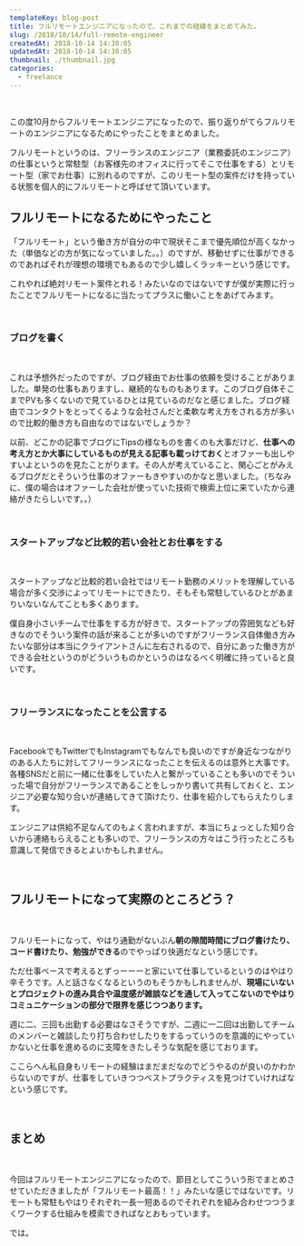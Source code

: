 ```yaml
---
templateKey: blog-post
title: フルリモートエンジニアになったので、これまでの経緯をまとめてみた。
slug: /2018/10/14/full-remote-engineer
createdAt: 2018-10-14 14:38:05
updatedAt: 2018-10-14 14:38:05
thumbnail: ./thumbnail.jpg
categories: 
  - freelance
---
```


&nbsp;

この度10月からフルリモートエンジニアになったので、振り返りがてらフルリモートのエンジニアになるためにやったことをまとめました。

フルリモートというのは、フリーランスのエンジニア（業務委託のエンジニア）の仕事というと常駐型（お客様先のオフィスに行ってそこで仕事をする）とリモート型（家でお仕事）に別れるのですが、このリモート型の案件だけを持っている状態を個人的にフルリモートと呼ばせて頂いています。

<div class="after-intro"></div>
<h2>フルリモートになるためにやったこと</h2>
「フルリモート」という働き方が自分の中で現状そこまで優先順位が高くなかった（単価などの方が気になっていました。。）のですが、移動せずに仕事ができるのであればそれが理想の環境でもあるので少し嬉しくラッキーという感じです。

これやれば絶対リモート案件とれる！みたいなのではないですが僕が実際に行ったことでフルリモートになるに当たってプラスに働いことをあげてみます。

&nbsp;
<h3>ブログを書く</h3>
&nbsp;

これは予想外だったのですが、ブログ経由でお仕事の依頼を受けることがありました。単発の仕事もありますし、継続的なものもあります。このブログ自体そこまでPVも多くないので見ているひとは見ているのだなと感じました。ブログ経由でコンタクトをとってくるような会社さんだと柔軟な考え方をされる方が多いので比較的働き方も自由なのではないでしょうか？

以前、どこかの記事でブログにTipsの様なものを書くのも大事だけど、<strong>仕事への考え方とか大事にしているものが見える記事も載っけておく</strong>とオファーも出しやすいよというのを見たことがります。その人が考えていること、関心ごとがみえるブログだとそういう仕事のオファーもきやすいのかなと思いました。（ちなみに、僕の場合はオファーした会社が使っていた技術で検索上位に来ていたから連絡がきたらしいです。。）

&nbsp;
<h3>スタートアップなど比較的若い会社とお仕事をする</h3>
&nbsp;

スタートアップなど比較的若い会社ではリモート勤務のメリットを理解している場合が多く交渉によってリモートにできたり、そもそも常駐しているひとがあまりいないなんてことも多くあります。

僕自身小さいチームで仕事をする方が好きで、スタートアップの雰囲気なども好きなのでそういう案件の話が来ることが多いのですがフリーランス自体働き方みたいな部分は本当にクライアントさんに左右されるので、自分にあった働き方ができる会社というのがどういうものかというのはなるべく明確に持っていると良いです。

&nbsp;
<h3>フリーランスになったことを公言する</h3>
&nbsp;

FacebookでもTwitterでもInstagramでもなんでも良いのですが身近なつながりのある人たちに対してフリーランスになったことを伝えるのは意外と大事です。各種SNSだと前に一緒に仕事をしていた人と繋がっていることも多いのでそういった場で自分がフリーランスであることをしっかり書いて共有しておくと、エンジニア必要な知り合いが連絡してきて頂けたり、仕事を紹介してもらえたりします。

エンジニアは供給不足なんてのもよく言われますが、本当にちょっとした知り合いから連絡もらえることも多いので、フリーランスの方々はこう行ったところも意識して発信できるとよいかもしれません。

&nbsp;
<h2>フルリモートになって実際のところどう？</h2>
&nbsp;

フルリモートになって、やはり通勤がないぶん<strong>朝の隙間時間にブログ書けたり、コード書けたり、勉強ができる</strong>のでやっぱり快適だなという感じです。

ただ仕事ベースで考えるとずっーーーと家にいて仕事しているというのはやはり辛そうです。人と話さなくなるというのもそうかもしれませんが、<strong>現場にいないとプロジェクトの進み具合や温度感が雑談などを通して入ってこないのでやはりコミュニケーションの部分で限界を感じつつあります。</strong>

週に二、三回も出勤する必要はなさそうですが、二週に一二回は出勤してチームのメンバーと雑談したり打ち合わせしたりをするっていうのを意識的にやっていかないと仕事を進めるのに支障をきたしそうな気配を感じております。

ここらへん私自身もリモートの経験はまだまだなのでどうやるのが良いのかわからないのですが、仕事をしていきつつベストプラクティスを見つけていければなという感じです。

&nbsp;
<h2>まとめ</h2>
&nbsp;

今回はフルリモートエンジニアになったので、節目としてこういう形でまとめさせていただきましたが「フルリモート最高！！」みたいな感じではないです。リモートも常駐もやはりそれぞれ一長一短あるのでそれぞれを組み合わせつつうまくワークする仕組みを模索できればなとおもっています。

では。
